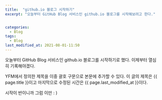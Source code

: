 ```yaml
---
title:  "github.io 블로그 시작하기"
excerpt: "오늘부터 GitHub Blog 서비스인 github.io 블로그를 시작해보려고 한다."


categories:
  - Blog
tags:
  - Blog
last_modified_at: 2021-08-01-11:50
---
```


오늘부터 GitHub Blog 서비스인 github.io 블로그를 시작하기로 했다.
이제부터 열심히 기록해야겠다.

YFM에서 정의한 제목을 이중 괄호 구문으로 본문에 추가할 수 있다.
이 글의 제목은 {{ page.title }}이고
마지막으로 수정된 시간은 {{ page.last_modified_at }}이다.

시작이 반이니까 그럼 이만 : )

